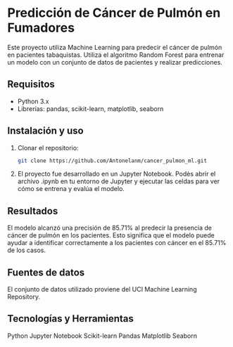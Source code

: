 # Predicción de Cáncer de Pulmón en Fumadores

Este proyecto utiliza Machine Learning para predecir el cáncer de pulmón en pacientes tabaquistas. 
Utiliza el algoritmo Random Forest para entrenar un modelo con un conjunto de datos de pacientes y realizar predicciones.

## Requisitos

- Python 3.x
- Librerías: pandas, scikit-learn, matplotlib, seaborn

## Instalación y uso

1. Clonar el repositorio:
   ```bash
   git clone https://github.com/Antonelanm/cancer_pulmon_ml.git
   
2. El proyecto fue desarrollado en un Jupyter Notebook.
   Podès abrir el archivo .ipynb en tu entorno de Jupyter y ejecutar las celdas para ver cómo se entrena y evalúa el modelo.

## Resultados
El modelo alcanzó una precisión de 85.71% al predecir la presencia de cáncer de pulmón en los pacientes. 
Esto significa que el modelo puede ayudar a identificar correctamente a los pacientes con cáncer en el 85.71% de los casos.

## Fuentes de datos
El conjunto de datos utilizado proviene del UCI Machine Learning Repository.

## Tecnologías y Herramientas
Python
Jupyter Notebook
Scikit-learn
Pandas
Matplotlib
Seaborn
